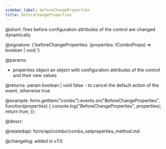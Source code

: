 ```yaml
---
sidebar_label: beforeChangeProperties
title: beforeChangeProperties
---          
```


@short: fires before configuration attributes of the control are changed dynamically

@signature: {'beforeChangeProperties: (properties: IComboProps) => boolean | void;'}

@params:
- properties     object      an object with configuration attributes of the control and their new values

@returns:
param   boolean | void     false - to cancel the default action of the event, otherwise true

@example:
form.getItem("combo").events.on("BeforeChangeProperties", function(properties) {
    console.log("BeforeChangeProperties", properties);
    return true;
});



@descr:

@relatedapi: form/api/combo/combo_setproperties_method.md


@changelog: added in v7.0
